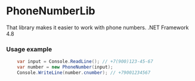 # PhoneNumberLib

That library makes it easier to work with phone numbers.
.NET Framework 4.8

### Usage example
```C#
    var input = Console.ReadLine(); // +7(900)123-45-67
    var number = new PhoneNumber(input);
    Console.WriteLine(number.cnumber); // +79001234567
```
